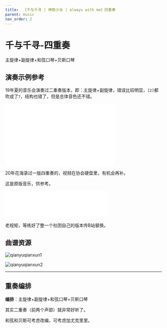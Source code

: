 ```yaml
---
title:  《千与千寻 | 神隐少女 | always with me》四重奏
parent: music
nav_order: 2
---
```


# 千与千寻-四重奏
主旋律+副旋律+和弦口琴+贝斯口琴

## 演奏示例参考

19年夏的音乐会演奏过二重奏版本，即：主旋律+副旋律，错误比较明显，`[2]`都吹成了`7`，结构也错了，但是总体音色还不错。

<iframe height=198     width=352 src="//player.bilibili.com/player.html?aid=54164347&bvid=BV1F4411p7Xw&cid=94751739&page=1" scrolling="no" border="0" frameborder="no" framespacing="0" allowfullscreen="true"> </iframe>

20年花海录过一版四重奏的，视频在协会硬盘里，有机会再补。

这是原版音乐，供参考。
<iframe frameborder="no" border="0" marginwidth="0" marginheight="0" width=330 height=86 src="//music.163.com/outchain/player?type=2&id=443860&auto=0&height=66"></iframe>

老规矩，等练好了整一个社团自己的版本传B站替换。

## 曲谱资源

![qianyuqianxun1](https://cdn.jsdelivr.net/gh/lei-wei/pic_bed/img/qianyuqianxun1.jpg)



![qianyuqianxun2](https://cdn.jsdelivr.net/gh/lei-wei/pic_bed/img/qianyuqianxun2.jpg)




---

## 重奏编排
**编排**：主旋律+副旋律+和弦口琴+贝斯口琴

其实二重奏（前两个声部）就非常好听了。

和弦和贝斯可考虑改编，可考虑加尤克里里。
